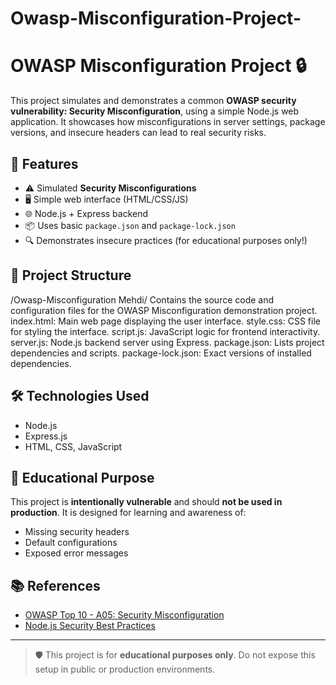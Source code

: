 # Owasp-Misconfiguration-Project-
# OWASP Misconfiguration Project 🔒

This project simulates and demonstrates a common **OWASP security vulnerability: Security Misconfiguration**, using a simple Node.js web application. It showcases how misconfigurations in server settings, package versions, and insecure headers can lead to real security risks.

## 🚀 Features

- ⚠️ Simulated **Security Misconfigurations**
- 🖥️ Simple web interface (HTML/CSS/JS)
- 🌐 Node.js + Express backend
- 📦 Uses basic `package.json` and `package-lock.json`
- 🔍 Demonstrates insecure practices (for educational purposes only!)

## 📂 Project Structure

/Owasp-Misconfiguration Mehdi/
Contains the source code and configuration files for the OWASP Misconfiguration demonstration project.
index.html: Main web page displaying the user interface.
style.css: CSS file for styling the interface.
script.js: JavaScript logic for frontend interactivity.
server.js: Node.js backend server using Express.
package.json: Lists project dependencies and scripts.
package-lock.json: Exact versions of installed dependencies.

## 🛠️ Technologies Used

- Node.js
- Express.js
- HTML, CSS, JavaScript

## 🧠 Educational Purpose

This project is **intentionally vulnerable** and should **not be used in production**. It is designed for learning and awareness of:
- Missing security headers
- Default configurations
- Exposed error messages

## 📚 References

- [OWASP Top 10 - A05: Security Misconfiguration](https://owasp.org/Top10/A05_2021-Security_Misconfiguration/)
- [Node.js Security Best Practices](https://cheatsheetseries.owasp.org/cheatsheets/Nodejs_Security_Cheat_Sheet.html)

---

> 🛡️ This project is for **educational purposes only**. Do not expose this setup in public or production environments.
